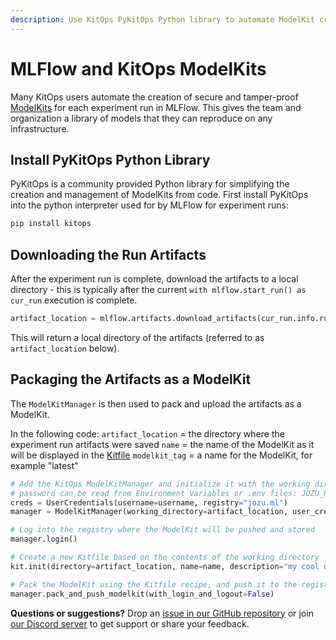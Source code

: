 ```yaml
---
description: Use KitOps PyKitOps Python library to automate ModelKit creation with MLFlow.
---
```

# MLFlow and KitOps ModelKits

Many KitOps users automate the creation of secure and tamper-proof [ModelKits](../modelkit/intro.md) for each experiment run in MLFlow. This gives the team and organization a library of models that they can reproduce on any infrastructure.

## Install PyKitOps Python Library

PyKitOps is a community provided Python library for simplifying the creation and management of ModelKits from code. First install PyKitOps into the python interpreter used for by MLFlow for experiment runs:

```sh
pip install kitops
```

## Downloading the Run Artifacts

After the experiment run is complete, download the artifacts to a local directory - this is typically after the current `with mlflow.start_run() as cur_run` execution is complete.

```py
artifact_location = mlflow.artifacts.download_artifacts(cur_run.info.run_id)
```

This will return a local directory of the artifacts (referred to as `artifact_location` below).

## Packaging the Artifacts as a ModelKit

The `ModelKitManager` is then used to pack and upload the artifacts as a ModelKit.

In the following code:
`artifact_location` = the directory where the experiment run artifacts were saved
`name` = the name of the ModelKit as it will be displayed in the [Kitfile](../kitfile/kf-overview.md)
`modelkit_tag` = a name for the ModelKit, for example "latest"

```py
# Add the KitOps ModelKitManager and initialize it with the working directory and ModelKit tag (name)
# password can be read from Environment Variables or .env files: JOZU_PASSWORD=<secret password> 
creds = UserCredentials(username=username, registry="jozu.ml")
manager = ModelKitManager(working_directory=artifact_location, user_credentials=creds, modelkit_tag=modelkit_tag)

# Log into the registry where the ModelKit will be pushed and stored
manager.login()

# Create a new Kitfile based on the contents of the working directory
kit.init(directory=artifact_location, name=name, description="my cool description", author=username)

# Pack the ModelKit using the Kitfile recipe, and push it to the registry
manager.pack_and_push_modelkit(with_login_and_logout=False)
```

**Questions or suggestions?** Drop an [issue in our GitHub repository](https://github.com/jozu-ai/kitops/issues) or join [our Discord server](https://discord.gg/Tapeh8agYy) to get support or share your feedback.